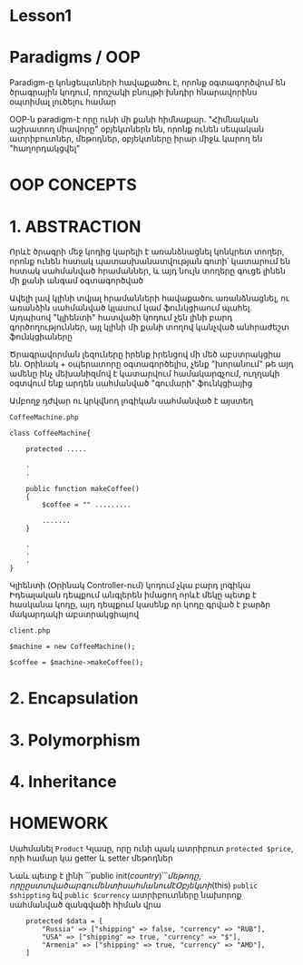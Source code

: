 # Lesson1
# Paradigms / OOP

Paradigm-ը կոնցեպտների հավաքածու է, որոնք օգտագործվում են ծրագրային կոդում, որոշակի բնույթի խնդիր հնարավորինս օպտիմալ լուծելու համար

OOP-ն paradigm-է որը ունի մի քանի հիմնաքար․ "Հիմնական աշխատող միավորը" օբյեկտներն են, որոնք ունեն սեպական ատրիբուտներ, մեթոդներ, օբյեկտները իրար միջև
կարող են "հաղորդակցվել"

# OOP CONCEPTS

# 1. ABSTRACTION

Որևէ ծրագրի մեջ կոդից կարելի է առանձնացնել կոնկրետ տողեր, որոնք ունեն հստակ պատասխանատվության գոտի՝ կատարում են հստակ սահմանված հրամաններ, և այդ նույն տողերը 
գուցե լինեն մի քանի անգամ օգտագործված

Ավելի լավ կլինի տվյալ հրամանների հավաքածու առանձնացնել, ու առանձին սահմանված կլասում կամ ֆունկցիաում պահել․
Այդպիսով "կլիենտի" հատվածի կոդում չեն լինի բարդ գործողություններ, այլ կլինի մի քանի տողով կանչված անհրաժեշտ ֆունկցիաները

Ծրագրավորման լեզուները իրենք իրենցով մի մեծ աբստրակցիա են․ Օրինակ + օպերատորը օգտագործելիս, չենք "խորանում" թե այդ ամենը
ինչ մեխանիզմով է կատարվում համակարգչում, ուղղակի օգտվում ենք արդեն սահմանված "գումարի" ֆունկցիայից

Ամբողջ դժվար ու կրկվնող լոգիկան սահմանված է այստեղ
```
CoffeeMachine.php

class CoffeeMachine{

    protected .....

    .
    .

    public function makeCoffee()
    {
        $coffee = "" .........

        .......
    }

    .
    .
    .
}
```

Կլիենտի (Օրինակ Controller-ում) կոդում չկա բարդ լոգիկա
Իդեալական դեպքում անգլերեն իմացող որևէ մեկը պետք է հասկանա կոդը, այդ դեպքում կասենք որ կոդը գրված է բարձր
մակարդակի աբստրակցիայով 
```
client.php

$machine = new CoffeeMachine();

$coffee = $machine->makeCoffee();
```

# 2. Encapsulation

# 3. Polymorphism

# 4. Inheritance

# HOMEWORK

Սահմանել ```Product``` Կլասը, որը ունի պակ ատրիբուտ ```protected $price```, որի համար կա getter և setter մեթոդներ

Նաև պետք է լինի ՝՝՝public init($country)՝՝՝ մեթոդը, որը ըստ տված արգումենտի սահմանում է Օբյեկտի ($this) ```public $shippting``` եվ ```public $currency```
ատրիբուտները նախորոք սահմանված զանգվածի հիման վրա 

```
    protected $data = [
        "Russia" => ["shipping" => false, "currency" => "RUB"],
        "USA" => ["shipping" => true, "currency" => "$"],
        "Armenia" => ["shipping" => true, "currency" => "AMD"],
    ]
```
